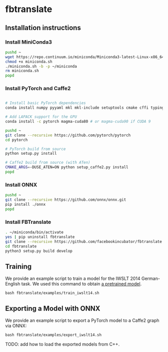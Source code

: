 # fbtranslate

## Installation instructions

### Install MiniConda3
```bash
pushd ~
wget https://repo.continuum.io/miniconda/Miniconda3-latest-Linux-x86_64.sh -O miniconda.sh
chmod +x miniconda.sh
./miniconda.sh -b -p ~/miniconda
rm miniconda.sh
popd
```

### Install PyTorch and Caffe2
```bash

# Install basic PyTorch dependencies
conda install numpy pyyaml mkl mkl-include setuptools cmake cffi typing

# Add LAPACK support for the GPU
conda install -c pytorch magma-cuda80 # or magma-cuda90 if CUDA 9

pushd ~
git clone --recursive https://github.com/pytorch/pytorch
cd pytorch

# PyTorch build from source
python setup.py install

# Caffe2 build from source (with ATen)
CMAKE_ARGS=-DUSE_ATEN=ON python setup_caffe2.py install
popd
```

### Install ONNX
```bash
pushd ~
git clone --recursive https://github.com/onnx/onnx.git
pip install ./onnx
popd
```

### Install FBTranslate
```bash
. ~/miniconda/bin/activate
yes | pip uninstall fbtranslate
git clone --recursive https://github.com/facebookincubator/fbtranslate.git
cd fbtranslate
python3 setup.py build develop
```

## Training

We provide an example script to train a model for the IWSLT 2014 German-English task. We used this command to obtain [a pretrained model](TODO).

```
bash fbtranslate/examples/train_iwslt14.sh
```

## Exporting a Model with ONNX

We provide an example script to export a PyTorch model to a Caffe2 graph via ONNX:

```
bash fbtranslate/examples/export_iwslt14.sh
```

TODO: add how to load the exported models from C++.
